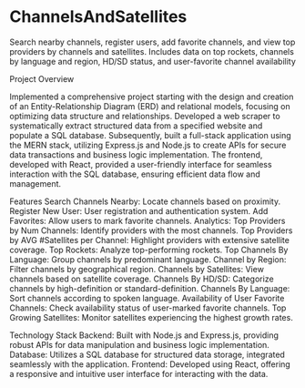 # ChannelsAndSatellites
 Search nearby channels, register users, add favorite channels, and view top providers by channels and satellites. Includes data on top rockets, channels by language and region, HD/SD status, and user-favorite channel availability



Project Overview

Implemented a comprehensive project starting with the design and creation of an Entity-Relationship Diagram (ERD) and relational models, focusing on optimizing data structure and relationships. Developed a web scraper to systematically extract structured data from a specified website and populate a SQL database. Subsequently, built a full-stack application using the MERN stack, utilizing Express.js and Node.js to create APIs for secure data transactions and business logic implementation. The frontend, developed with React, provided a user-friendly interface for seamless interaction with the SQL database, ensuring efficient data flow and management.

Features
Search Channels Nearby: Locate channels based on proximity.
Register New User: User registration and authentication system.
Add Favorites: Allow users to mark favorite channels.
Analytics:
Top Providers by Num Channels: Identify providers with the most channels.
Top Providers by AVG #Satellites per Channel: Highlight providers with extensive satellite coverage.
Top Rockets: Analyze top-performing rockets.
Top Channels By Language: Group channels by predominant language.
Channel by Region: Filter channels by geographical region.
Channels by Satellites: View channels based on satellite coverage.
Channels By HD/SD: Categorize channels by high-definition or standard-definition.
Channels By Language: Sort channels according to spoken language.
Availability of User Favorite Channels: Check availability status of user-marked favorite channels.
Top Growing Satellites: Monitor satellites experiencing the highest growth rates.

Technology Stack
Backend: Built with Node.js and Express.js, providing robust APIs for data manipulation and business logic implementation.
Database: Utilizes a SQL database for structured data storage, integrated seamlessly with the application.
Frontend: Developed using React, offering a responsive and intuitive user interface for interacting with the data.

